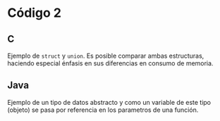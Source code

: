# Código 2

## C

Ejemplo de `struct` y `union`. Es posible comparar ambas estructuras, haciendo especial énfasis en sus diferencias en consumo de memoria.

## Java

Ejemplo de un tipo de datos abstracto y como un variable de este tipo (objeto) se pasa por referencia en los parametros de una función.
